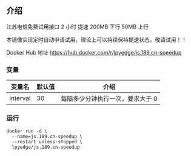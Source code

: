 ## 介绍

江苏电信免费试用接口
2 小时 提速 200MB 下行 50MB 上行

本镜像实现定时自动申请试用，理论上可以持续保持提速状态。敬请试用！！


Docker Hub 地址
https://hub.docker.com/r/lpyedge/js.189.cn-speedup


### 变量

| 变量名 | 默认值 | 介绍                             |
| ------ | ------ | -------------------------------- |
| interval  | 30     | 每隔多少分钟执行一次，要求大于 0 |

### 运行

```
docker run -d \
  --name=js.189.cn-speedup \
  --restart unless-stopped \
  lpyedge/js.189.cn-speedup
```
